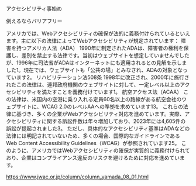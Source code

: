 アクセシビリティ事始め

例えるならバリアフリー


アメリカでは、Webアクセシビリティの確保が法的に義務付けられているといえます。主に以下の法律によってWebアクセシビリティが規定されています：
障害を持つアメリカ人法（ADA）
1990年に制定されたADAは、障害者の権利を保護し、差別を禁止する法律です。当初はウェブサイトを想定していませんでしたが、1996年に司法省がADAはインターネットにも適用されるとの見解を示しました1。現在では、ウェブサイトも「公共の場」とみなされ、ADAの対象となっています2。
リハビリテーション法508条
1998年に改正され、2000年に施行されたこの法律は、連邦政府機関のウェブサイトに対して、一定レベル以上のアクセシビリティを満たすことを義務付けています1。
航空アクセス法（ACAA）
この法律は、米国内の空港に乗り入れる定員60名以上の路線がある航空会社のウェブサイトに、WCAG 2.0のレベルAAへの準拠を求めています13。
これらの法律に基づき、多くの企業がWebアクセシビリティ対応を進めています。実際、アクセシビリティに関する訴訟件数は年々増加しており、2023年には4,605件の訴訟が提起されました3。
ただし、具体的なアクセシビリティ基準はADAなどの法律には明記されていないため、多くの場合、国際的なガイドラインであるWeb Content Accessibility Guidelines（WCAG）が参照されています25。
このように、アメリカではWebアクセシビリティの確保が実質的に義務付けられており、企業はコンプライアンス違反のリスクを避けるために対応を進めています。

https://www.jwac.or.jp/column/column_yamada_08_01.html